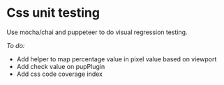# Css unit testing
Use mocha/chai and puppeteer to do visual regression testing.

*To do:*
- Add helper to map percentage value in pixel value based on viewport
- Add check value on pupPlugin
- Add css code coverage index
